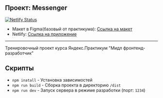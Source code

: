## Проект: Messenger

[![Netlify Status](https://api.netlify.com/api/v1/badges/046ece2b-72f8-4e08-8514-acf4f6520eb4/deploy-status)](https://app.netlify.com/sites/vocal-caramel-a649ff/deploys)

* Макет в Figma(базовый от практикума): [Ссылка на макет](https://www.figma.com/file/mmGHWplanO1npWUlObLBfc/)
* Netlify: [Ссылка на приложение](https://vocal-caramel-a649ff.netlify.app/)

---

Тренировочный проект курса Яндекс.Практикум "Мидл фронтенд-разработчик"

## Скрипты

- `npm inatall` - Установка зависимостей
- `npm run build` - Сборка проекта в директорию `/dist`
- `npm run dev` - Запуск сервера в режиме разработки (порт: `1234`)
